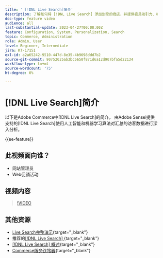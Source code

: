 ```yaml
---
title: ' [!DNL Live Search]简介'
description: 了解如何将 [!DNL Live Search] 添加到您的商店，并提供极具吸引力、相关且个性化的购物体验。
doc-type: feature video
audience: all
last-substantial-update: 2023-04-27T00:00:00Z
feature: Configuration, System, Personalization, Search
topic: Commerce, Administration
role: Admin, User
level: Beginner, Intermediate
jira: KT-17151
exl-id: a2a65242-9510-447d-8e35-4b9698ddd7b2
source-git-commit: 90752025ab3bc5650f871d6a12d907bfa5d22134
workflow-type: tm+mt
source-wordcount: '75'
ht-degree: 0%

---
```


# [!DNL Live Search]简介

以下是Adobe Commerce中[!DNL Live Search]的简介。 由Adobe Sensei提供支持的[!DNL Live Search]使用人工智能和机器学习算法对汇总的访客数据进行深入分析。

{{ee-feature}}

## 此视频面向谁？

- 网站管理员
- Web促销活动

## 视频内容

>[!VIDEO](https://video.tv.adobe.com/v/3418797?learn=on)


## 其他资源

- [Live Search完整演示](https://experienceleague.adobe.com/docs/commerce-learn/tutorials/getting-started/capabilities/live-search-full-demonstration.html){target="_blank"}
- 推荐的[[!DNL Live Search] ](https://experienceleague.adobe.com/docs/commerce-learn/tutorials/marketing/live-search-recommendations.html){target="_blank"}
- [[!DNL Live Search] 概述](https://experienceleague.adobe.com/docs/commerce-merchant-services/live-search/overview.html){target="_blank"}
- [Commerce服务连接器](https://experienceleague.adobe.com/docs/commerce-merchant-services/user-guides/integration-services/saas.html){target="_blank"}
